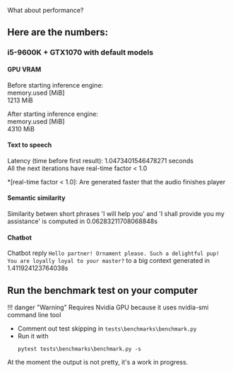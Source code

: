 What about performance?

## Here are the numbers:

### i5-9600K + GTX1070 with default models  

#### GPU VRAM  

Before starting inference engine:  
memory.used [MiB]  
1213 MiB  

After starting inference engine:  
memory.used [MiB]  
4310 MiB  

#### Text to speech
Latency (time before first result): 1.0473401546478271 seconds  
All the next iterations have real-time factor < 1.0  

*[real-time factor < 1.0]: Are generated faster that the audio finishes player


#### Semantic similarity

Similarity betwen short phrases 'I will help you' and 'I shall provide you my assistance' is computed in 0.06283211708068848s

#### Chatbot

Chatbot reply `Hello partner! Ornament please. Such a delightful pup! You are loyally loyal to your master?` to a big context generated in 1.411924123764038s

## Run the benchmark test on your computer 

!!! danger "Warning"
    Requires Nvidia GPU because it uses nvidia-smi command line tool

- Comment out test skipping in `tests\benchmarks\benchmark.py`
- Run it with 
    ```
    pytest tests\benchmarks\benchmark.py -s
    ```

At the moment the output is not pretty, it's a work in progress.